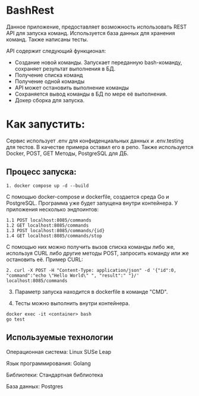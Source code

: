 # BashRest

Данное приложение, предоставляет возможность использовать REST API для запуска команд. Используется база данных для хранения команд. Также написаны тесты.

API содержит следующий функционал:

- Создание новой команды. Запускает переданную bash-команду, сохраняет результат выполнения в БД.
- Получение списка команд
- Получение одной команды
- API может остановить выполнение команды
- Сохраняется вывод команды в БД по мере её выполнения.
- Докер сборка для запуска.

# Как запустить:
Сервис использует .env для конфиденциальных данных и .env.testing для тестов. В качестве примера оставил его в репо. Также используется Docker, POST, GET Методы, PostgreSQL для ДБ.

## Процесс запуска:
```
1. docker compose up -d --build
```
С помощью docker-compose и dockerfile, создается среда Go и PostgreSQL. Программа уже будет запущена внутри контейнера. У приложения несколько эндпоинтов:
```
1.1 POST localhost:8085/commands
1.2 GET localhost:8085/commands
1.3 POST localhost:8085/commands/{id}
1.4 GET localhost:8085/commands/stop
```
С помощью них можно получить вызов списка команды либо же, используя CURL либо другие методы POST, запросить команду или же остановить её. Пример CURL:
```
2. curl -X POST -H "Content-Type: application/json" -d '{"id":0, "command":"echo \"Hello World\" ", "result":" "}/' localhost:8085/commands
```

3. Параметр запуска находится в dockerfile в команде "CMD".

4. Тесты можно выполнить внутри контейнера. 
```
docker exec -it <container> bash
go test  
```

## Используемые технологии

Операционная система: Linux SUSe Leap

Язык программирования: Golang

Библиотеки: Стандартная библиотека

База данных: Postgres
